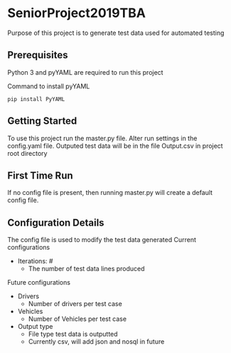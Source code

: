 # SeniorProject2019TBA
Purpose of this project is to generate test data used for automated testing

## Prerequisites

Python 3 and pyYAML are required to run this project

Command to install pyYAML
```
pip install PyYAML
```

## Getting Started

To use this project run the master.py file. Alter run settings in the config.yaml file.  Outputed test data will be in the file Output.csv in project root directory 

## First Time Run

If no config file is present, then running master.py will create a default config file.

## Configuration Details

The config file is used to modify the test data generated
Current configurations
- Iterations: #
    - The number of test data lines produced

Future configurations
- Drivers
    - Number of drivers per test case
- Vehicles
    - Number of Vehicles per test case
- Output type
    - File type test data is outputted
    - Currently csv, will add json and nosql in future